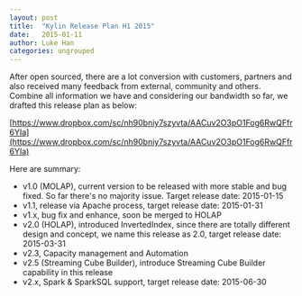 ```yaml
---
layout: post
title:  "Kylin Release Plan H1 2015"
date:   2015-01-11
author: Luke Han
categories: ungrouped
---
```


After open sourced, there are a lot conversion with customers, partners and also received many feedback from external, community and others. Combine all information we have and considering our bandwidth so far, we drafted this release plan as below:

[https://www.dropbox.com/sc/nh90bniy7szyvta/AACuv2O3pO1Fog6RwQFfr6YIa](https://www.dropbox.com/sc/nh90bniy7szyvta/AACuv2O3pO1Fog6RwQFfr6YIa)

Here are summary:

* v1.0 (MOLAP), current version to be released with more stable and bug fixed. So far there's no majority issue. Target release date: 2015-01-15
* v1.1, release via Apache process, target release date: 2015-01-31
* v1.x, bug fix and enhance, soon be merged to HOLAP 
* v2.0 (HOLAP), introduced InvertedIndex, since there are totally different design and concept, we name this release as 2.0, target release date: 2015-03-31
* v2.3, Capacity management and Automation
* v2.5 (Streaming Cube Builder), introduce Streaming Cube Builder capability in this release
* v2.x, Spark & SparkSQL support, target release date: 2015-06-30

